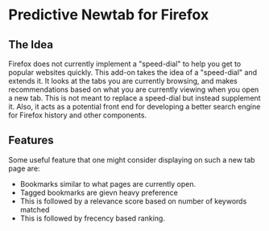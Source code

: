Predictive Newtab for Firefox
======================

The Idea
--------

Firefox does not currently implement a "speed-dial" to help you get to popular websites quickly. This add-on takes the idea of a "speed-dial" and extends it. It looks at the tabs you are currently browsing, and makes recommendations based on what you are currently viewing when you open a new tab. This is not meant to replace a speed-dial but instead supplement it. Also, it acts as a potential front end for developing a better search engine for Firefox history and other components.

Features
--------

Some useful feature that one might consider displaying on such a new tab page are:

+ Bookmarks similar to what pages are currently open.
+ Tagged bookmarks are gievn heavy preference
+ This is followed by a relevance score based on number of keywords matched
+ This is followed by frecency based ranking.



